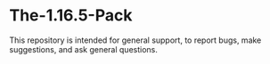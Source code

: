 # The-1.16.5-Pack

This repository is intended for general support, to report bugs, make suggestions, and ask general questions.
